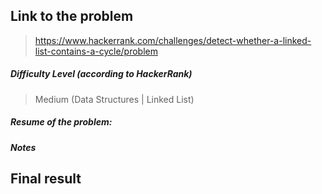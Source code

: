 ## Link to the problem
 
 > https://www.hackerrank.com/challenges/detect-whether-a-linked-list-contains-a-cycle/problem
 
##### Difficulty Level (according to HackerRank)
 
 > Medium (Data Structures | Linked List)
 
##### Resume of the problem:
 

  
##### Notes


## Final result